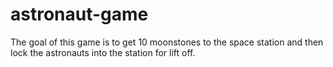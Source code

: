 # astronaut-game
The goal of this game is to get 10 moonstones to the space station and then lock the astronauts into the station for lift off. 
